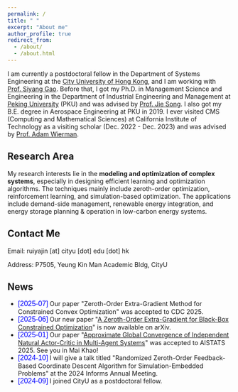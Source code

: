 ```yaml
---
permalink: /
title: " "
excerpt: "About me"
author_profile: true
redirect_from: 
  - /about/
  - /about.html
---
```


I am currently a postdoctoral fellow in the Department of Systems Engineering at the [City University of Hong Kong](https://www.cityu.edu.hk/), and I am working with [Prof. Siyang Gao](https://www.cityu.edu.hk/stfprofile/siyangao.htm). Before that, I got my Ph.D. in Management Science and Engineering in the Department of Industrial Engineering and Management at [Peking University](https://english.pku.edu.cn/) (PKU) and was advised by [Prof. Jie Song](http://www2.coe.pku.edu.cn/faculty/songjie/indexen.html). I also got my B.E. degree in Aerospace Engineering at PKU in 2019. I ever visited CMS (Computing and Mathematical Sciences) at California Institute of Technology as a visiting scholar (Dec. 2022 - Dec. 2023) and was advised by [Prof. Adam Wierman](https://adamwierman.com/).

## Research Area
My research interests lie in the **modeling and optimization of complex systems**, especially in designing efficient learning and optimization algorithms. The techniques mainly include zeroth-order optimization, reinforcement learning, and simulation-based optimization. The applications include demand-side management, renewable energy integration, and energy storage planning & operation in low-carbon energy systems.

## Contact Me
Email: ruiyajin [at] cityu [dot] edu [dot] hk

Address: P7505, Yeung Kin Man Academic Bldg, CityU

## News
* <span style="font-family: Arial; font-size: 16px; color: blue;">[2025-07]</span> Our paper "Zeroth-Order Extra-Gradient Method for Constrained Convex Optimization" was accepted to CDC 2025.
* <span style="font-family: Arial; font-size: 16px; color: blue;">[2025-06]</span> Our new paper "[A Zeroth-Order Extra-Gradient for Black-Box Constrained Optimization](https://arxiv.org/abs/2506.20546)" is now available on arXiv.
* <span style="font-family: Arial; font-size: 16px; color: blue;">[2025-01]</span> Our paper "[Approximate Global Convergence of Independent Natural Actor-Critic in Multi-Agent Systems](https://arxiv.org/abs/2405.19811)" was accepted to AISTATS 2025. See you in Mai Khao!
* <span style="font-family: Arial; font-size: 16px; color: blue;">[2024-10]</span> I will give a talk titled "Randomized Zeroth-Order Feedback-Based Coordinate Descent Algorithm for Simulation-Embedded Problems" at the 2024 Informs Annual Meeting.
* <span style="font-family: Arial; font-size: 16px; color: blue;">[2024-09]</span> I joined CityU as a postdoctoral fellow.
